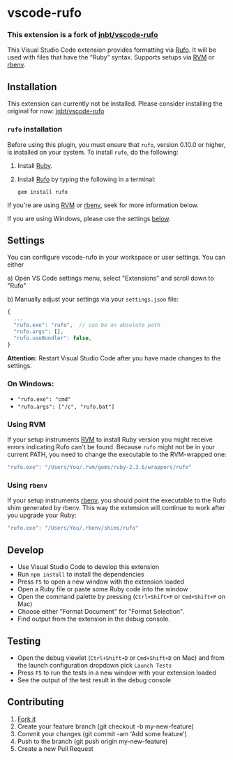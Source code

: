 # vscode-rufo

### This extension is a fork of [jnbt/vscode-rufo](https://github.com/jnbt/vscode-rufo)

This Visual Studio Code extension provides formatting via
[Rufo](https://github.com/ruby-formatter/rufo). It will be used
with files that have the “Ruby” syntax. Supports setups via [RVM](http://rvm.io)
or [rbenv](https://github.com/rbenv/rbenv).

## Installation

This extension can currently not be installed.
Please consider installing the original for now: [jnbt/vscode-rufo](https://github.com/jnbt/vscode-rufo#installation)

### `rufo` installation

Before using this plugin, you must ensure that `rufo`, version 0.10.0 or
higher, is installed on your system. To install `rufo`, do the following:

1.  Install [Ruby](https://www.ruby-lang.org/).

2.  Install [Rufo](https://github.com/ruby-formatter/rufo#installation) by typing the
    following in a terminal:

    ```shell
    gem install rufo
    ```

If you're are using [RVM](http://rvm.io) or [rbenv](https://github.com/rbenv/rbenv), seek
for more information below.

If you are using Windows, please use the settings [below](#on-windows).

## Settings

You can configure vscode-rufo in your workspace or user settings. You can either

a) Open VS Code settings menu, select "Extensions" and scroll down to "Rufo"

b) Manually adjust your settings via your `settings.json` file:

```js
{
  ...
  "rufo.exe": "rufo",  // can be an absolute path
  "rufo.args": [],
  "rufo.useBundler": false,
}
```

**Attention:** Restart Visual Studio Code after you have made changes to the settings.

### **On Windows:**

- `"rufo.exe": "cmd"`
- `"rufo.args": ["/c", "rufo.bat"]`

### Using RVM

If your setup instruments [RVM](http://rvm.io) to install Ruby version
you might receive errors indicating Rufo can't be found. Because `rufo`
might not be in your current PATH, you need to change the executable
to the RVM-wrapped one:

```js
"rufo.exe": "/Users/You/.rvm/gems/ruby-2.3.6/wrappers/rufo"
```

### Using `rbenv`

If your setup instruments [rbenv](https://github.com/rbenv/rbenv), you should
point the executable to the Rufo shim generated by rbenv. This way the extension
will continue to work after you upgrade your Ruby:

```js
"rufo.exe": "/Users/You/.rbenv/shims/rufo"
```

## Develop

- Use Visual Studio Code to develop this extension
- Run `npm install` to install the dependencies
- Press `F5` to open a new window with the extension loaded
- Open a Ruby file or paste some Ruby code into the window
- Open the command palette by pressing (`Ctrl+Shift+P` or `Cmd+Shift+P` on Mac)
- Choose either "Format Document" for "Format Selection".
- Find output from the extension in the debug console.

## Testing

- Open the debug viewlet (`Ctrl+Shift+D` or `Cmd+Shift+D` on Mac) and from the launch configuration dropdown pick `Launch Tests`
- Press `F5` to run the tests in a new window with your extension loaded
- See the output of the test result in the debug console

## Contributing

1. [Fork it](https://github.com/baerchen201/vscode-rufo/fork)
2. Create your feature branch (git checkout -b my-new-feature)
3. Commit your changes (git commit -am 'Add some feature')
4. Push to the branch (git push origin my-new-feature)
5. Create a new Pull Request

